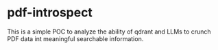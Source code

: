 # pdf-introspect

This is a simple POC to analyze the ability of qdrant and LLMs to crunch PDF data int meaningful searchable information.
